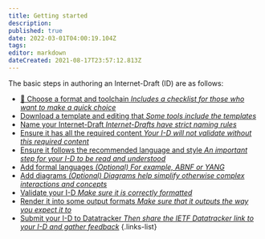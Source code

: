 ```yaml
---
title: Getting started
description: 
published: true
date: 2022-03-01T04:00:19.104Z
tags: 
editor: markdown
dateCreated: 2021-08-17T23:57:12.813Z
---
```


The basic steps in authoring an Internet-Draft (ID) are as follows:

- [:basket: Choose a format and toolchain *Includes a checklist for those who want to make a quick choice*](/choosing-a-format-and-tools)
- [Download a template and editing that *Some tools include the templates*](/templates-and-schemas)
- [Name your Internet-Draft *Internet-Drafts have strict naming rules*](/naming-your-internet-draft)
- [Ensure it has all the required content *Your I-D will not validate without this required content*](/required-content)
- [Ensure it follows the recommended language and style *An important step for your I-D to be read and understood*](/language-and-style)
- [Add formal languages  *(Optional) For example, ABNF or YANG*]()
- [Add diagrams *(Optional) Diagrams help simplify otherwise complex interactions and concepts*](/diagrams)
- [Validate your I-D  *Make sure it is correctly formatted*](/document-validation)
- [Render it into some output formats *Make sure that it outputs the way you expect it to*](/rendering-and-converting)
- [Submit your I-D to Datatracker *Then share the IETF Datatracker link to your I-D and gather feedback*](/submitting-your-internet-draft)
{.links-list}
